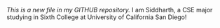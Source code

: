 *This is a new file in my GITHUB repository.* I am Siddharth, a CSE major studying in Sixth College at University of California San Diego!
